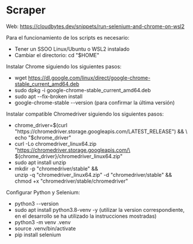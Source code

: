 # Scraper

Web: https://cloudbytes.dev/snippets/run-selenium-and-chrome-on-wsl2

Para el funcionamiento de los scripts es necesario:

- Tener un SSOO Linux/Ubuntu o WSL2 instalado
- Cambiar el directorio: cd "$HOME"

Instalar Chrome siguiendo los siguientes pasos:

- wget https://dl.google.com/linux/direct/google-chrome-stable_current_amd64.deb
- sudo dpkg -i google-chrome-stable_current_amd64.deb
- sudo apt --fix-broken install
- google-chrome-stable --version (para confirmar la última versión)

Instalar compatible Chromedriver siguiendo los siguientes pasos:

- chrome_driver=$(curl "https://chromedriver.storage.googleapis.com/LATEST_RELEASE") && \
  echo "$chrome_driver"
- curl -Lo chromedriver_linux64.zip "https://chromedriver.storage.googleapis.com/\
  ${chrome_driver}/chromedriver_linux64.zip"
- sudo apt install unzip
- mkdir -p "chromedriver/stable" && \
  unzip -q "chromedriver_linux64.zip" -d "chromedriver/stable" && \
  chmod +x "chromedriver/stable/chromedriver"
  
Configurar Python y Selenium:

- python3 --version
- sudo apt install python3.8-venv -y (utilizar la version correspondiente, en el desarrollo se ha utilizado la instrucciones mostradas)
- python3 -m venv .venv
- source .venv/bin/activate
- pip install selenium
